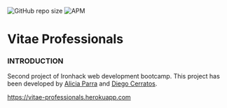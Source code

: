 ![GitHub repo size](https://img.shields.io/github/repo-size/CodeCheeks/Eatook-app)
![APM](https://img.shields.io/apm/l/vim-mode?logoColor=https%3A%2F%2Fimg.shields.io%2Fapm%2Fl%2Fvim-mode)

# Vitae Professionals
### INTRODUCTION 
Second project of Ironhack web development bootcamp. This project has been developed by [Alicia Parra](https://github.com/aliparra) and [Diego Cerratos](https://github.com/Discordante).


https://vitae-professionals.herokuapp.com
